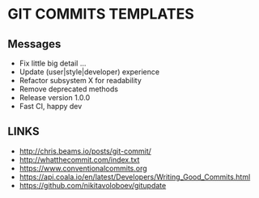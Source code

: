 # GIT COMMITS TEMPLATES

## Messages

* Fix little big detail ...
* Update (user|style|developer) experience
* Refactor subsystem X for readability
* Remove deprecated methods
* Release version 1.0.0
* Fast CI, happy dev


## LINKS

* http://chris.beams.io/posts/git-commit/
* http://whatthecommit.com/index.txt
* https://www.conventionalcommits.org
* https://api.coala.io/en/latest/Developers/Writing_Good_Commits.html
* https://github.com/nikitavoloboev/gitupdate
